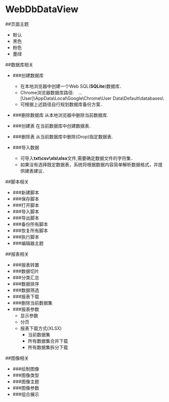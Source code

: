 # WebDbDataView

##页面主题
+ 默认
+ 黑色
+ 粉色
+ 墨绿

##数据库相关
+ ###创建数据库
    + 在本地浏览器中创建一个Web SQL(**SQLite**)数据库．
    + Chrome浏览器数据库路径:　...[User]\AppData\Local\Google\Chrome\User Data\Default\databases\
    + 可根据上述路径自行规划数据库备份方案．
+ ###删除数据库
从本地浏览器中删除当前数据库.

+ ###创建表
在当前数据库中创建数据表.

+ ###删除表
从当前数据库中删除(Drop)指定数据表.

+ ###导入数据
    + 可导入**txt\csv\xls\xlsx**文件,需要确定数据文件的字符集．
    + 如果没有选择既定数据表，系统将根据数据内容简单解析数据格式，并提供建表建议．

##脚本相关
+ ###新建脚本
+ ###保存脚本
+ ###打开脚本
+ ###导入脚本
+ ###导出脚本
+ ###备份所有脚本
+ ###恢复所有脚本
+ ###执行脚本
+ ###编辑器主题

##报表相关
+ ###报表转置
+ ###数据切片
+ ###分类汇总
+ ###数据排序
+ ###数据筛选
+ ###报表下载
+ ###删除当前数据集
+ ###报表参数
    + 显示参数
    + 分页
    + 报表下载方式(XLSX)
        + 当前数据集
        + 所有数据集合并下载
        + 所有数据集拆分下载

##图像相关
+ ###绘制图像
+ ###图像类型
+ ###图像主题
+ ###图像参数
+ ###组合展示



